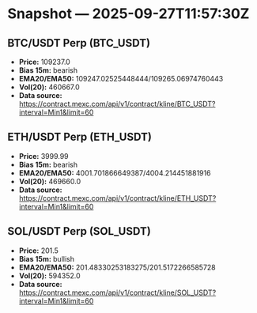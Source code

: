 # Snapshot — 2025-09-27T11:57:30Z

## BTC/USDT Perp (BTC_USDT)
- **Price:** 109237.0
- **Bias 15m:** bearish
- **EMA20/EMA50:** 109247.02525448444/109265.06974760443
- **Vol(20):** 460667.0
- **Data source:** https://contract.mexc.com/api/v1/contract/kline/BTC_USDT?interval=Min1&limit=60

## ETH/USDT Perp (ETH_USDT)
- **Price:** 3999.99
- **Bias 15m:** bearish
- **EMA20/EMA50:** 4001.701866649387/4004.214451881916
- **Vol(20):** 469660.0
- **Data source:** https://contract.mexc.com/api/v1/contract/kline/ETH_USDT?interval=Min1&limit=60

## SOL/USDT Perp (SOL_USDT)
- **Price:** 201.5
- **Bias 15m:** bullish
- **EMA20/EMA50:** 201.48330253183275/201.5172266585728
- **Vol(20):** 594352.0
- **Data source:** https://contract.mexc.com/api/v1/contract/kline/SOL_USDT?interval=Min1&limit=60
